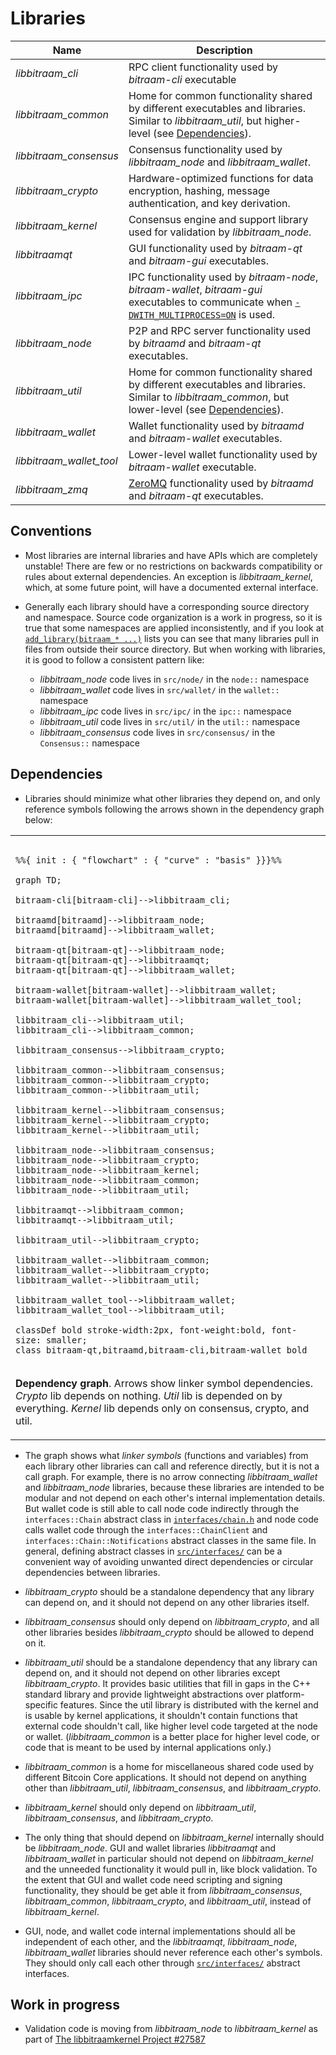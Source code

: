 # Libraries

| Name                     | Description |
|--------------------------|-------------|
| *libbitraam_cli*         | RPC client functionality used by *bitraam-cli* executable |
| *libbitraam_common*      | Home for common functionality shared by different executables and libraries. Similar to *libbitraam_util*, but higher-level (see [Dependencies](#dependencies)). |
| *libbitraam_consensus*   | Consensus functionality used by *libbitraam_node* and *libbitraam_wallet*. |
| *libbitraam_crypto*      | Hardware-optimized functions for data encryption, hashing, message authentication, and key derivation. |
| *libbitraam_kernel*      | Consensus engine and support library used for validation by *libbitraam_node*. |
| *libbitraamqt*           | GUI functionality used by *bitraam-qt* and *bitraam-gui* executables. |
| *libbitraam_ipc*         | IPC functionality used by *bitraam-node*, *bitraam-wallet*, *bitraam-gui* executables to communicate when [`-DWITH_MULTIPROCESS=ON`](multiprocess.md) is used. |
| *libbitraam_node*        | P2P and RPC server functionality used by *bitraamd* and *bitraam-qt* executables. |
| *libbitraam_util*        | Home for common functionality shared by different executables and libraries. Similar to *libbitraam_common*, but lower-level (see [Dependencies](#dependencies)). |
| *libbitraam_wallet*      | Wallet functionality used by *bitraamd* and *bitraam-wallet* executables. |
| *libbitraam_wallet_tool* | Lower-level wallet functionality used by *bitraam-wallet* executable. |
| *libbitraam_zmq*         | [ZeroMQ](../zmq.md) functionality used by *bitraamd* and *bitraam-qt* executables. |

## Conventions

- Most libraries are internal libraries and have APIs which are completely unstable! There are few or no restrictions on backwards compatibility or rules about external dependencies. An exception is *libbitraam_kernel*, which, at some future point, will have a documented external interface.

- Generally each library should have a corresponding source directory and namespace. Source code organization is a work in progress, so it is true that some namespaces are applied inconsistently, and if you look at [`add_library(bitraam_* ...)`](../../src/CMakeLists.txt) lists you can see that many libraries pull in files from outside their source directory. But when working with libraries, it is good to follow a consistent pattern like:

  - *libbitraam_node* code lives in `src/node/` in the `node::` namespace
  - *libbitraam_wallet* code lives in `src/wallet/` in the `wallet::` namespace
  - *libbitraam_ipc* code lives in `src/ipc/` in the `ipc::` namespace
  - *libbitraam_util* code lives in `src/util/` in the `util::` namespace
  - *libbitraam_consensus* code lives in `src/consensus/` in the `Consensus::` namespace

## Dependencies

- Libraries should minimize what other libraries they depend on, and only reference symbols following the arrows shown in the dependency graph below:

<table><tr><td>

```mermaid

%%{ init : { "flowchart" : { "curve" : "basis" }}}%%

graph TD;

bitraam-cli[bitraam-cli]-->libbitraam_cli;

bitraamd[bitraamd]-->libbitraam_node;
bitraamd[bitraamd]-->libbitraam_wallet;

bitraam-qt[bitraam-qt]-->libbitraam_node;
bitraam-qt[bitraam-qt]-->libbitraamqt;
bitraam-qt[bitraam-qt]-->libbitraam_wallet;

bitraam-wallet[bitraam-wallet]-->libbitraam_wallet;
bitraam-wallet[bitraam-wallet]-->libbitraam_wallet_tool;

libbitraam_cli-->libbitraam_util;
libbitraam_cli-->libbitraam_common;

libbitraam_consensus-->libbitraam_crypto;

libbitraam_common-->libbitraam_consensus;
libbitraam_common-->libbitraam_crypto;
libbitraam_common-->libbitraam_util;

libbitraam_kernel-->libbitraam_consensus;
libbitraam_kernel-->libbitraam_crypto;
libbitraam_kernel-->libbitraam_util;

libbitraam_node-->libbitraam_consensus;
libbitraam_node-->libbitraam_crypto;
libbitraam_node-->libbitraam_kernel;
libbitraam_node-->libbitraam_common;
libbitraam_node-->libbitraam_util;

libbitraamqt-->libbitraam_common;
libbitraamqt-->libbitraam_util;

libbitraam_util-->libbitraam_crypto;

libbitraam_wallet-->libbitraam_common;
libbitraam_wallet-->libbitraam_crypto;
libbitraam_wallet-->libbitraam_util;

libbitraam_wallet_tool-->libbitraam_wallet;
libbitraam_wallet_tool-->libbitraam_util;

classDef bold stroke-width:2px, font-weight:bold, font-size: smaller;
class bitraam-qt,bitraamd,bitraam-cli,bitraam-wallet bold
```
</td></tr><tr><td>

**Dependency graph**. Arrows show linker symbol dependencies. *Crypto* lib depends on nothing. *Util* lib is depended on by everything. *Kernel* lib depends only on consensus, crypto, and util.

</td></tr></table>

- The graph shows what _linker symbols_ (functions and variables) from each library other libraries can call and reference directly, but it is not a call graph. For example, there is no arrow connecting *libbitraam_wallet* and *libbitraam_node* libraries, because these libraries are intended to be modular and not depend on each other's internal implementation details. But wallet code is still able to call node code indirectly through the `interfaces::Chain` abstract class in [`interfaces/chain.h`](../../src/interfaces/chain.h) and node code calls wallet code through the `interfaces::ChainClient` and `interfaces::Chain::Notifications` abstract classes in the same file. In general, defining abstract classes in [`src/interfaces/`](../../src/interfaces/) can be a convenient way of avoiding unwanted direct dependencies or circular dependencies between libraries.

- *libbitraam_crypto* should be a standalone dependency that any library can depend on, and it should not depend on any other libraries itself.

- *libbitraam_consensus* should only depend on *libbitraam_crypto*, and all other libraries besides *libbitraam_crypto* should be allowed to depend on it.

- *libbitraam_util* should be a standalone dependency that any library can depend on, and it should not depend on other libraries except *libbitraam_crypto*. It provides basic utilities that fill in gaps in the C++ standard library and provide lightweight abstractions over platform-specific features. Since the util library is distributed with the kernel and is usable by kernel applications, it shouldn't contain functions that external code shouldn't call, like higher level code targeted at the node or wallet. (*libbitraam_common* is a better place for higher level code, or code that is meant to be used by internal applications only.)

- *libbitraam_common* is a home for miscellaneous shared code used by different Bitcoin Core applications. It should not depend on anything other than *libbitraam_util*, *libbitraam_consensus*, and *libbitraam_crypto*.

- *libbitraam_kernel* should only depend on *libbitraam_util*, *libbitraam_consensus*, and *libbitraam_crypto*.

- The only thing that should depend on *libbitraam_kernel* internally should be *libbitraam_node*. GUI and wallet libraries *libbitraamqt* and *libbitraam_wallet* in particular should not depend on *libbitraam_kernel* and the unneeded functionality it would pull in, like block validation. To the extent that GUI and wallet code need scripting and signing functionality, they should be get able it from *libbitraam_consensus*, *libbitraam_common*, *libbitraam_crypto*, and *libbitraam_util*, instead of *libbitraam_kernel*.

- GUI, node, and wallet code internal implementations should all be independent of each other, and the *libbitraamqt*, *libbitraam_node*, *libbitraam_wallet* libraries should never reference each other's symbols. They should only call each other through [`src/interfaces/`](../../src/interfaces/) abstract interfaces.

## Work in progress

- Validation code is moving from *libbitraam_node* to *libbitraam_kernel* as part of [The libbitraamkernel Project #27587](https://github.com/bitraam/bitraam/issues/27587)

